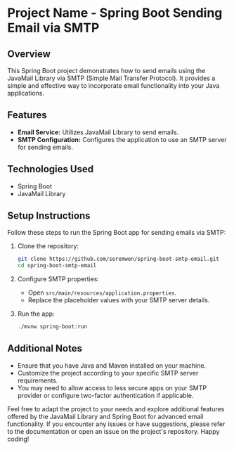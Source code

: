 # Project Name - Spring Boot Sending Email via SMTP

## Overview
This Spring Boot project demonstrates how to send emails using the JavaMail Library via SMTP (Simple Mail Transfer Protocol). It provides a simple and effective way to incorporate email functionality into your Java applications.

## Features
- **Email Service:** Utilizes JavaMail Library to send emails.
- **SMTP Configuration:** Configures the application to use an SMTP server for sending emails.

## Technologies Used
- Spring Boot
- JavaMail Library



## Setup Instructions
Follow these steps to run the Spring Boot app for sending emails via SMTP:

1. Clone the repository:
    ```bash
    git clone https://github.com/seremwen/spring-boot-smtp-email.git
    cd spring-boot-smtp-email
    ```

2. Configure SMTP properties:
    - Open `src/main/resources/application.properties`.
    - Replace the placeholder values with your SMTP server details.

3. Run the app:
    ```bash
    ./mvnw spring-boot:run
    ```




## Additional Notes
- Ensure that you have Java and Maven installed on your machine.
- Customize the project according to your specific SMTP server requirements.
- You may need to allow access to less secure apps on your SMTP provider or configure two-factor authentication if applicable.

Feel free to adapt the project to your needs and explore additional features offered by the JavaMail Library and Spring Boot for advanced email functionality. If you encounter any issues or have suggestions, please refer to the documentation or open an issue on the project's repository. Happy coding!
